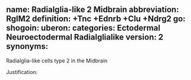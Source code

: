 name: Radialglia-like 2 Midbrain
abbreviation: RglM2
definition: +Tnc +Ednrb +Clu +Ndrg2
go:
shogoin: 
uberon:
categories: Ectodermal Neuroectodermal Radialglialike
version: 2
synonyms:
---

Radialglia-like cells type 2 in the Midbrain

Justification:

